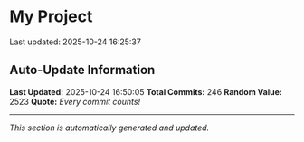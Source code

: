 # My Project


Last updated: 2025-10-24 16:25:37






















































































































































































































































## Auto-Update Information

**Last Updated:** 2025-10-24 16:50:05
**Total Commits:** 246
**Random Value:** 2523
**Quote:** _Every commit counts!_

---
_This section is automatically generated and updated._
